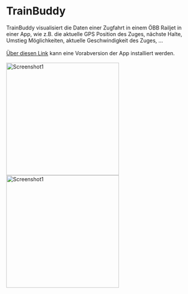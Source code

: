 # TrainBuddy

TrainBuddy visualisiert die Daten einer Zugfahrt in einem ÖBB Railjet in einer App, wie z.B. die aktuelle GPS Position des Zuges, nächste Halte, Umstieg Möglichkeiten, aktuelle Geschwindigkeit des Zuges, ...<br><br>
[Über diesen Link](https://testflight.apple.com/join/q1iEn6gx) kann eine Vorabversion der App installiert werden.<br><br>
<img src="https://github.com/stwalser/TrainBuddy/assets/65011720/cf97d158-0ba4-416a-bcba-ad2af39fe4e4" alt="Screenshot1" width="300">
<img src="https://github.com/stwalser/TrainBuddy/assets/65011720/632bb8bc-3244-4aca-b498-9067d032efa2" alt="Screenshot1" width="300">
